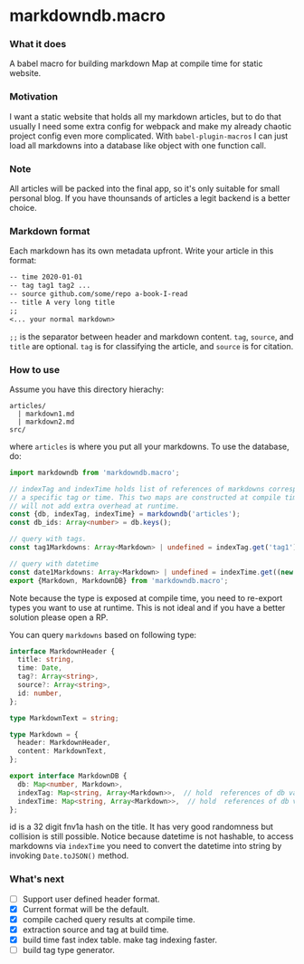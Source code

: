 # markdowndb.macro

### What it does
A babel macro for building markdown Map at compile time for static website.

### Motivation
I want a static website that holds all my markdown articles, but to do that usually I need some extra config for webpack and make my already chaotic project config even more complicated. With `babel-plugin-macros` I can just load all markdowns into a database like object with one function call.

### Note
All articles will be packed into the final app, so it's only suitable for small personal blog. If you have thounsands of articles a legit backend is a better choice.

### Markdown format
Each markdown has its own metadata upfront. Write your article in this format:
```markdown
-- time 2020-01-01
-- tag tag1 tag2 ...
-- source github.com/some/repo a-book-I-read
-- title A very long title
;;
<... your normal markdown>
```
 `;;` is the separator between header and markdown content. `tag`, `source`, and `title` are optional. `tag` is for classifying the article, and `source` is for citation.

### How to use
Assume you have this directory hierachy:
```
articles/
  | markdown1.md
  | markdown2.md
src/

```
where `articles` is where you put all your markdowns. To use the database, do:

```typescript
import markdowndb from 'markdowndb.macro';

// indexTag and indexTime holds list of references of markdowns corresponds to
// a specific tag or time. This two maps are constructed at compile time and
// will not add extra overhead at runtime.
const {db, indexTag, indexTime} = markdowndb('articles');
const db_ids: Array<number> = db.keys();

// query with tags.
const tag1Markdowns: Array<Markdown> | undefined = indexTag.get('tag1');

// query with datetime
const date1Markdowns: Array<Markdown> | undefined = indexTime.get((new Date(2020, 1, 1)).toJSON());
export {Markdown, MarkdownDB} from 'markdowndb.macro';

```
Note because the type is exposed at compile time, you need to re-export types you want to use at runtime. This is not ideal and if you have a better solution please open a RP.

You can query `markdowns` based on following type:
```typescript
interface MarkdownHeader {
  title: string,
  time: Date,
  tag?: Array<string>,
  source?: Array<string>,
  id: number,
};

type MarkdownText = string;

type Markdown = {
  header: MarkdownHeader,
  content: MarkdownText,
};

export interface MarkdownDB {
  db: Map<number, Markdown>,
  indexTag: Map<string, Array<Markdown>>,  // hold  references of db values
  indexTime: Map<string, Array<Markdown>>,  // hold  references of db values
};
```
id is a 32 digit fnv1a hash on the title. It has very good randomness but collision is still possible. Notice because datetime is not hashable, to access markdowns via `indexTime` you need to convert the datetime into string by invoking `Date.toJSON()` method.

### What's next
* [ ] Support user defined header format.
* [x] Current format will be the default.
* [x] compile cached query results at compile time.
* [x] extraction source and tag at build time.
* [x] build time fast index table. make tag indexing faster.
* [ ] build tag type generator.
